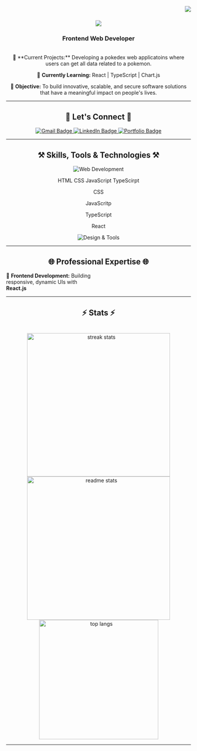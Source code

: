 <img align="right" src="https://visitor-badge.laobi.icu/badge?page_id=TaariqLangenhoven.TaariqLangenhoven" />

<h1 align="center">
    <img src="https://readme-typing-svg.herokuapp.com/?font=Righteous&size=35&center=true&vCenter=true&width=500&height=70&duration=4000&lines=Hi+There!+👋;+I'm+Taariq+Langenhoven!;" />
</h1>

<h3 align="center">Frontend Web Developer</h3>

<br/>

<div align="center">
 🔭 **Current Projects:** Developing a pokedex web applicatoins where users can get all data related to a pokemon.

 🌱 **Currently Learning:** React | TypeScript | Chart.js

 🎯 **Objective:** To build innovative, scalable, and secure software solutions that have a meaningful impact on people's lives.
 
</div>

---

<h2 align="center">💌 Let's Connect 💌</h2>
<div align="center">
  <a href="mailto:taariqlangenhoven@gmail.com">
    <img src="https://img.shields.io/badge/Gmail-333333?style=for-the-badge&logo=gmail&logoColor=red" alt="Gmail Badge" />
  </a>
  <a href="https://www.linkedin.com/in/taariq-langenhoven-20307a180/" target="_blank">
    <img src="https://img.shields.io/badge/LinkedIn-0077B5?style=for-the-badge&logo=linkedin&logoColor=white" alt="LinkedIn Badge" />
  </a>
  <a href="https://github.com/TaariqLangenhoven" target="_blank">
     <img src="https://img.shields.io/badge/Portfolio-FF5722?style=for-the-badge&logo=google-chrome&logoColor=white" alt="Portfolio Badge" />
  </a>
</div>

---

<h2 align="center">⚒️ Skills, Tools & Technologies ⚒️</h2>
<div align="center">
    <img src="https://skillicons.dev/icons?i=html,css,js,ts,react" alt="Web Development" />
    <p>HTML CSS JavaScript TypeScirpt<p/>
    <p>CSS<p/>
    <p>JavaScritp<p/>
    <p>TypeScript<p/>
    <p>React<p/>
    <img src="https://skillicons.dev/icons?i=bootstrap,tailwind,vscode,git,github" alt="Design & Tools" />
</div>

---

<h2 align="center">🌐 Professional Expertise 🌐</h2>
<div align="center" style="display: grid; grid-template-columns: 1fr 1fr; gap: 20px; text-align: left; max-width: 800px; margin: auto;">
  <div>🎨 <strong>Frontend Development:</strong> Building responsive, dynamic UIs with <strong>React.js</strong></div>
</div>

---

<h2 align="center">⚡ Stats ⚡</h2>
<br>
<div align=center>
  <img width=390 src="https://github-readme-streak-stats-salesp07.vercel.app/?user=TaariqLangenhoven&count_private=true&theme=react&border_radius=10" alt="streak stats"/>
  <img width=390 src="https://github-readme-stats-salesp07.vercel.app/api?username=TaariqLangenhoven&count_private=true&show_icons=true&theme=react&rank_icon=github&border_radius=10" alt="readme stats" />

  <br/>
  <img width=325 align="center" src="https://github-readme-stats-salesp07.vercel.app/api/top-langs/?username=TaariqLangenhoven&hide=HTML&langs_count=8&layout=compact&theme=react&border_radius=10&size_weight=0.5&count_weight=0.5&exclude_repo=github-readme-stats" alt="top langs" />
</div>

---
